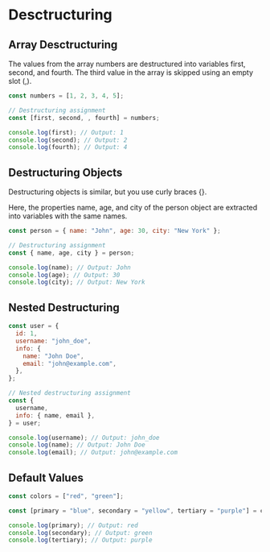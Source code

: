 # Desctructuring

## Array Desctructuring

The values from the array numbers are destructured into variables first, second, and fourth. The third value in the array is skipped using an empty slot (,).

```js
const numbers = [1, 2, 3, 4, 5];

// Destructuring assignment
const [first, second, , fourth] = numbers;

console.log(first); // Output: 1
console.log(second); // Output: 2
console.log(fourth); // Output: 4
```

## Destructuring Objects

Destructuring objects is similar, but you use curly braces {}.

Here, the properties name, age, and city of the person object are extracted into variables with the same names.

```js
const person = { name: "John", age: 30, city: "New York" };

// Destructuring assignment
const { name, age, city } = person;

console.log(name); // Output: John
console.log(age); // Output: 30
console.log(city); // Output: New York
```

## Nested Destructuring

```js
const user = {
  id: 1,
  username: "john_doe",
  info: {
    name: "John Doe",
    email: "john@example.com",
  },
};

// Nested destructuring assignment
const {
  username,
  info: { name, email },
} = user;

console.log(username); // Output: john_doe
console.log(name); // Output: John Doe
console.log(email); // Output: john@example.com
```

## Default Values

```js
const colors = ["red", "green"];

const [primary = "blue", secondary = "yellow", tertiary = "purple"] = colors;

console.log(primary); // Output: red
console.log(secondary); // Output: green
console.log(tertiary); // Output: purple
```
